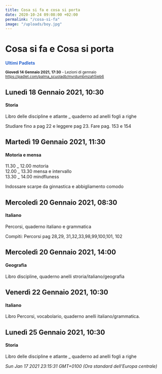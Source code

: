```yaml
---
title: Cosa si fa e cosa si porta
date: 2020-10-24 09:08:00 +02:00
permalink: "/cosa-si-fa"
image: "/uploads/boy.jpg"
---
```


# Cosa si fa e Cosa si porta
<span style="color:#2B65CF">__Ultimi Padlets__</span> 

<sup>__Giovedì 14 Gennaio 2021, 17:30__ - Lezioni di gennaio
<a href="https://padlet.com/palma_scuoladb/mvrdumbmzah5ieb6" id="ow613" __is_owner="true">https://padlet.com/palma_scuoladb/mvrdumbmzah5ieb6</a>  </sup>

## Lunedì 18 Gennaio 2021, 10:30
#### Storia
Libro delle discipline e atlante _ quaderno ad anelli fogli a righe  
  
Studiare fino a pag 22 e leggere pag 23. Fare pag. 153 e 154  
## Martedì 19 Gennaio 2021, 11:30
#### Motoria e mensa
11.30 _ 12.00 motoria  
12.00 _ 13.30 mensa e intervallo  
13.30 _ 14.00 mindfluness  
  
Indossare scarpe da ginnastica e abbigliamento comodo  
## Mercoledì 20 Gennaio 2021, 08:30
#### Italiano
Percorsi, quaderno italiano e grammatica  
  
Compiti: Percorsi pag 28,29, 31,32,33,98,99,100,101, 102  
## Mercoledì 20 Gennaio 2021, 14:00
#### Geografia
Libro discipline, quaderno anelli stroria/italiano/geografia  
## Venerdì 22 Gennaio 2021, 10:30
#### Italiano
Libro Percorsi, vocabolario, quaderno anelli italiano/grammatica.  
## Lunedì 25 Gennaio 2021, 10:30
#### Storia
Libro delle discipline e atlante _ quaderno ad anelli fogli a righe  

_Sun Jan 17 2021 23:15:31 GMT+0100 (Ora standard dell’Europa centrale)_